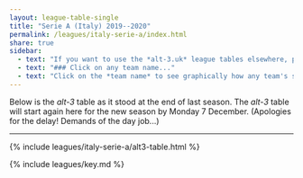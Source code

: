 ```yaml
---
layout: league-table-single
title: "Serie A (Italy) 2019--2020"
permalink: /leagues/italy-serie-a/index.html
share: true
sidebar:
  - text: "If you want to use the *alt-3.uk* league tables elsewhere, please be sure to read the [License and Disclaimer](/about/license) page first."
  - text: "### Click on any team name..."
  - text: "Click on the *team name* to see graphically how any team's schedule strength evolves through the season."
---
```


Below is the _alt-3_ table as it stood at the end of last season. The _alt-3_ table will start again here for the new season by Monday 7 December.  (Apologies for the delay!  Demands of the day job...)

-----

<!-- This page will normally be updated at 22:00 (London time) on match days. -->

{% include leagues/italy-serie-a/alt3-table.html %}

{% include leagues/key.md %}
